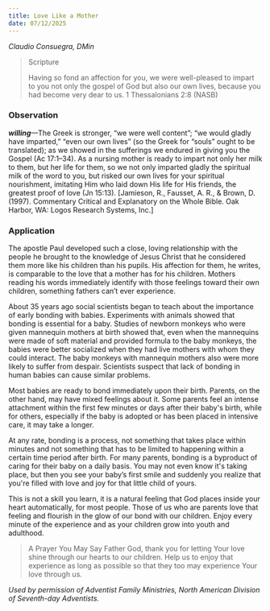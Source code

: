 ```yaml
---
title: Love Like a Mother
date: 07/12/2025
---
```


_Claudio Consuegra, DMin_

> <p>Scripture</p>
> Having so fond an affection for you, we were well-pleased to impart to you not only the gospel of God but also our own lives, because you had become very dear to us. 1 Thessalonians 2:8 (NASB)

### Observation

_**willing**_—The Greek is stronger, “we were well content”; “we would gladly have imparted,” “even our own lives” (so the Greek for “souls” ought to be translated); as we showed in the sufferings we endured in giving you the Gospel (Ac 17:1–34). As a nursing mother is ready to impart not only her milk to them, but her life for them, so we not only imparted gladly the spiritual milk of the word to you, but risked our own lives for your spiritual nourishment, imitating Him who laid down His life for His friends, the greatest proof of love (Jn 15:13). [Jamieson, R., Fausset, A. R., & Brown, D. (1997). Commentary Critical and Explanatory on the Whole Bible. Oak Harbor, WA: Logos Research Systems, Inc.]

### Application

The apostle Paul developed such a close, loving relationship with the people he brought to the knowledge of Jesus Christ that he considered them more like his children than his pupils. His affection for them, he writes, is comparable to the love that a mother has for his children. Mothers reading his words immediately identify with those feelings toward their own children, something fathers can’t ever experience.

About 35 years ago social scientists began to teach about the importance of early bonding with babies. Experiments with animals showed that bonding is essential for a baby. Studies of newborn monkeys who were given mannequin mothers at birth showed that, even when the mannequins were made of soft material and provided formula to the baby monkeys, the babies were better socialized when they had live mothers with whom they could interact. The baby monkeys with mannequin mothers also were more likely to suffer from despair. Scientists suspect that lack of bonding in human babies can cause similar problems.

Most babies are ready to bond immediately upon their birth. Parents, on the other hand, may have mixed feelings about it. Some parents feel an intense attachment within the first few minutes or days after their baby's birth, while for others, especially if the baby is adopted or has been placed in intensive care, it may take a longer.

At any rate, bonding is a process, not something that takes place within minutes and not something that has to be limited to happening within a certain time period after birth. For many parents, bonding is a byproduct of caring for their baby on a daily basis. You may not even know it's taking place, but then you see your baby’s first smile and suddenly you realize that you're filled with love and joy for that little child of yours.

This is not a skill you learn, it is a natural feeling that God places inside your heart automatically, for most people. Those of us who are parents love that feeling and flourish in the glow of our bond with our children. Enjoy every minute of the experience and as your children grow into youth and adulthood.

> <callout>A Prayer You May Say</callout>
> Father God, thank you for letting Your love shine through our hearts to our children. Help us to enjoy that experience as long as possible so that they too may experience Your love through us.

_Used by permission of Adventist Family Ministries, North American Division of Seventh-day Adventists._